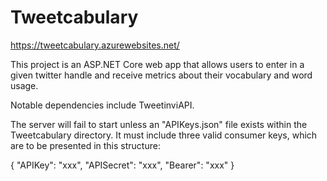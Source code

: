 # Tweetcabulary

https://tweetcabulary.azurewebsites.net/

This project is an ASP.NET Core web app that allows users to enter in a given twitter handle and receive metrics about their vocabulary and word usage.

Notable dependencies include TweetinviAPI.

The server will fail to start unless an "APIKeys.json" file exists within the Tweetcabulary directory. It must include three valid consumer keys, which are to be presented in this structure:

{
	"APIKey": "xxx",
	"APISecret": "xxx",
	"Bearer": "xxx"
}
